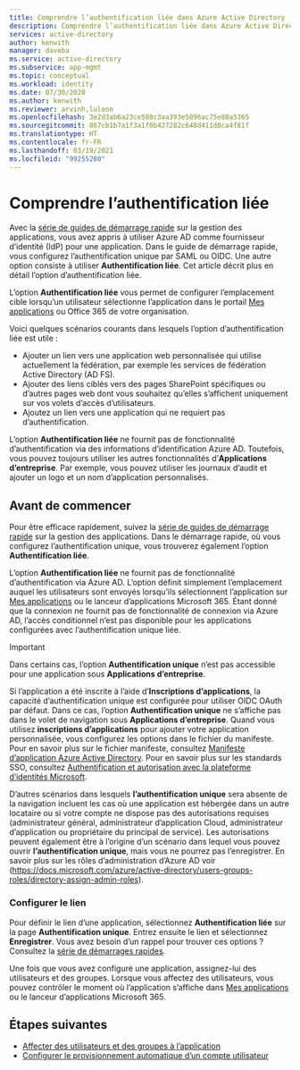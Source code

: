```yaml
---
title: Comprendre l’authentification liée dans Azure Active Directory
description: Comprendre l’authentification liée dans Azure Active Directory.
services: active-directory
author: kenwith
manager: daveba
ms.service: active-directory
ms.subservice: app-mgmt
ms.topic: conceptual
ms.workload: identity
ms.date: 07/30/2020
ms.author: kenwith
ms.reviewer: arvinh,luleon
ms.openlocfilehash: 3e2d3ab6a23ce588c3aa393e5096ac75e88a5365
ms.sourcegitcommit: 867cb1b7a1f3a1f0b427282c648d411d0ca4f81f
ms.translationtype: HT
ms.contentlocale: fr-FR
ms.lasthandoff: 03/19/2021
ms.locfileid: "99255280"
---
```

# <a name="understand-linked-sign-on"></a>Comprendre l’authentification liée

Avec la [série de guides de démarrage rapide](view-applications-portal.md) sur la gestion des applications, vous avez appris à utiliser Azure AD comme fournisseur d’identité (IdP) pour une application. Dans le guide de démarrage rapide, vous configurez l’authentification unique par SAML ou OIDC. Une autre option consiste à utiliser **Authentification liée**. Cet article décrit plus en détail l’option d’authentification liée.

L’option **Authentification liée** vous permet de configurer l’emplacement cible lorsqu’un utilisateur sélectionne l’application dans le portail [Mes applications](https://myapps.microsoft.com/) ou Office 365 de votre organisation.

Voici quelques scénarios courants dans lesquels l’option d’authentification liée est utile :
- Ajouter un lien vers une application web personnalisée qui utilise actuellement la fédération, par exemple les services de fédération Active Directory (AD FS).
- Ajouter des liens ciblés vers des pages SharePoint spécifiques ou d’autres pages web dont vous souhaitez qu’elles s’affichent uniquement sur vos volets d’accès d’utilisateurs.
- Ajoutez un lien vers une application qui ne requiert pas d’authentification. 
 
 L’option **Authentification liée** ne fournit pas de fonctionnalité d’authentification via des informations d’identification Azure AD. Toutefois, vous pouvez toujours utiliser les autres fonctionnalités d’**Applications d’entreprise**. Par exemple, vous pouvez utiliser les journaux d’audit et ajouter un logo et un nom d’application personnalisés.

## <a name="before-you-begin"></a>Avant de commencer

Pour être efficace rapidement, suivez la [série de guides de démarrage rapide](view-applications-portal.md) sur la gestion des applications. Dans le démarrage rapide, où vous configurez l’authentification unique, vous trouverez également l’option **Authentification liée**. 

L’option **Authentification liée** ne fournit pas de fonctionnalité d’authentification via Azure AD. L’option définit simplement l’emplacement auquel les utilisateurs sont envoyés lorsqu’ils sélectionnent l’application sur [Mes applications](https://myapps.microsoft.com/) ou le lanceur d’applications Microsoft 365.  Étant donné que la connexion ne fournit pas de fonctionnalité de connexion via Azure AD, l’accès conditionnel n’est pas disponible pour les applications configurées avec l’authentification unique liée.

> [!IMPORTANT] 
> Dans certains cas, l’option **Authentification unique** n’est pas accessible pour une application sous **Applications d’entreprise**. 
>
> Si l’application a été inscrite à l’aide d’**Inscriptions d’applications**, la capacité d’authentification unique est configurée pour utiliser OIDC OAuth par défaut. Dans ce cas, l’option **Authentification unique** ne s’affiche pas dans le volet de navigation sous **Applications d’entreprise**. Quand vous utilisez **inscriptions d’applications** pour ajouter votre application personnalisée, vous configurez les options dans le fichier du manifeste. Pour en savoir plus sur le fichier manifeste, consultez [Manifeste d’application Azure Active Directory](../develop/reference-app-manifest.md). Pour en savoir plus sur les standards SSO, consultez [Authentification et autorisation avec la plateforme d’identités Microsoft](../develop/authentication-vs-authorization.md#authentication-and-authorization-using-the-microsoft-identity-platform). 
>
> D’autres scénarios dans lesquels **l’authentification unique** sera absente de la navigation incluent les cas où une application est hébergée dans un autre locataire ou si votre compte ne dispose pas des autorisations requises (administrateur général, administrateur d’application Cloud, administrateur d’application ou propriétaire du principal de service). Les autorisations peuvent également être à l’origine d’un scénario dans lequel vous pouvez ouvrir **l’authentification unique**, mais vous ne pourrez pas l’enregistrer. En savoir plus sur les rôles d’administration d’Azure AD voir (https://docs.microsoft.com/azure/active-directory/users-groups-roles/directory-assign-admin-roles).

### <a name="configure-link"></a>Configurer le lien

Pour définir le lien d’une application, sélectionnez **Authentification liée** sur la page **Authentification unique**. Entrez ensuite le lien et sélectionnez **Enregistrer**. Vous avez besoin d’un rappel pour trouver ces options ? Consultez la [série de démarrages rapides](view-applications-portal.md).
 
Une fois que vous avez configuré une application, assignez-lui des utilisateurs et des groupes. Lorsque vous affectez des utilisateurs, vous pouvez contrôler le moment où l’application s’affiche dans [Mes applications](https://myapps.microsoft.com/) ou le lanceur d’applications Microsoft 365.

## <a name="next-steps"></a>Étapes suivantes

- [Affecter des utilisateurs et des groupes à l’application](./assign-user-or-group-access-portal.md)
- [Configurer le provisionnement automatique d’un compte utilisateur](../app-provisioning/configure-automatic-user-provisioning-portal.md)
